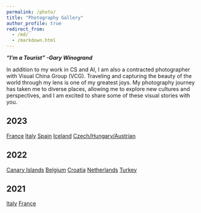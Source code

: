 ```yaml
---
permalink: /photo/
title: "Photography Gallery"
author_profile: true
redirect_from: 
  - /md/
  - /markdown.html
---
```

***“I’m a Tourist” -Gary Winogrand***

In addition to my work in CS and AI, I am also a contracted photographer with Visual China Group (VCG). Traveling and capturing the beauty of the world through my lens is one of my greatest joys. My photography journey has taken me to diverse places, allowing me to explore new cultures and perspectives, and I am excited to share some of these visual stories with you.


## 2023
[France]()
[Italy]()
[Spain]()
[Iceland]()
[Czech/Hungary/Austrian]()


## 2022
[Canary Islands]()
[Belgium]()
[Croatia]()
[Netherlands]()
[Turkey]()

## 2021
[Italy]()
[France]()

